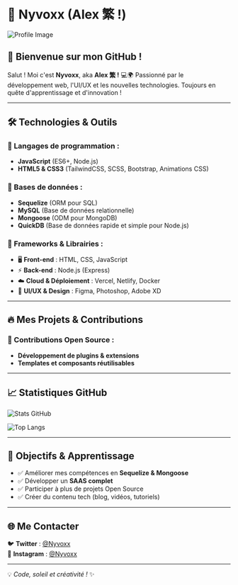 # 🌊 Nyvoxx (Alex 繁 !)

![Profile Image]([https://raw.githubusercontent.com/Nyvoxx/Nyvoxx/main/profile-image.png](https://cdn.discordapp.com/attachments/1348255529994293321/1349506000217964717/bc9cdfad175a470340619a8d0601e832-enhanced_1.png?ex=67d358e7&is=67d20767&hm=1124311bed6dbd378529c2731d3b7c0091ad5d098c75e63e71690d99ad4d4c83&))

## 🚀 Bienvenue sur mon GitHub !

Salut ! Moi c'est **Nyvoxx**, aka **Alex 繁 !** 💻🌍 Passionné par le développement web, l'UI/UX et les nouvelles technologies. Toujours en quête d'apprentissage et d'innovation !

---

## 🛠️ Technologies & Outils

### 📌 Langages de programmation :
- **JavaScript** (ES6+, Node.js)
- **HTML5 & CSS3** (TailwindCSS, SCSS, Bootstrap, Animations CSS)

### 📌 Bases de données :
- **Sequelize** (ORM pour SQL)
- **MySQL** (Base de données relationnelle)
- **Mongoose** (ODM pour MongoDB)
- **QuickDB** (Base de données rapide et simple pour Node.js)

### 📌 Frameworks & Librairies :
- 🖥️ **Front-end** : HTML, CSS, JavaScript
- ⚡ **Back-end** : Node.js (Express)
- ☁️ **Cloud & Déploiement** : Vercel, Netlify, Docker
- 🎨 **UI/UX & Design** : Figma, Photoshop, Adobe XD

---

## 🔥 Mes Projets & Contributions

### 📢 Contributions Open Source :
- **Développement de plugins & extensions**
- **Templates et composants réutilisables**

---

## 📈 Statistiques GitHub

![Stats GitHub](https://github-readme-stats.vercel.app/api?username=Nyvoxx&show_icons=true&theme=radical)

![Top Langs](https://github-readme-stats.vercel.app/api/top-langs/?username=Nyvoxx&layout=compact&theme=radical)

---

## 🎯 Objectifs & Apprentissage

- ✅ Améliorer mes compétences en **Sequelize & Mongoose**
- ✅ Développer un **SAAS complet**
- ✅ Participer à plus de projets Open Source
- ✅ Créer du contenu tech (blog, vidéos, tutoriels)

---

## 🌐 Me Contacter

🐦 **Twitter** : [@Nyvoxx](https://twitter.com/Nyvoxx)  
📸 **Instagram** : [@Nyvoxx](https://instagram.com/Nyvoxx)  

---

💡 *Code, soleil et créativité !* ✨
